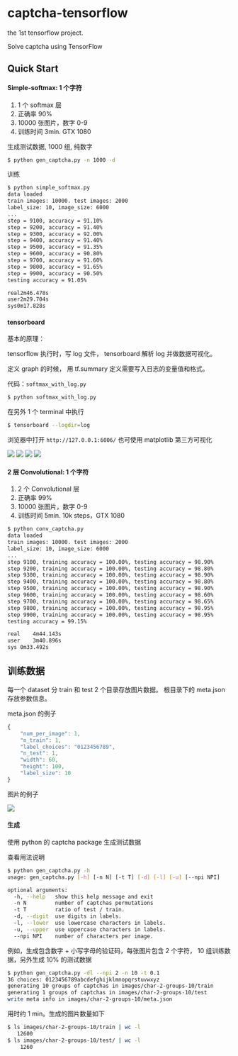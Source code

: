 # captcha-tensorflow

the 1st tensorflow project.

Solve captcha using TensorFlow


## Quick Start

#### Simple-softmax: 1 个字符

1. 1 个 softmax 层
2. 正确率 90%
3. 10000 张图片，数字 0-9
4. 训练时间 3min. GTX 1080


生成测试数据, 1000 组, 纯数字

```bash
$ python gen_captcha.py -n 1000 -d
```

训练

```bash
$ python simple_softmax.py
data loaded
train images: 10000. test images: 2000
label_size: 10, image_size: 6000
...
step = 9100, accuracy = 91.10%
step = 9200, accuracy = 91.40%
step = 9300, accuracy = 92.00%
step = 9400, accuracy = 91.40%
step = 9500, accuracy = 91.35%
step = 9600, accuracy = 90.80%
step = 9700, accuracy = 91.60%
step = 9800, accuracy = 91.65%
step = 9900, accuracy = 90.50%
testing accuracy = 91.05%

real2m46.478s
user2m29.704s
sys0m17.828s
```

#### tensorboard


基本的原理：

tensorflow 执行时，写 log 文件，
tensorboard 解析 log 并做数据可视化。

定义 graph 的时候，
用 tf.summary 定义需要写入日志的变量值和格式。

代码：`softmax_with_log.py`


```bash
$ python softmax_with_log.py
```

在另外 1 个 terminal 中执行

```bash
$ tensorboard --logdir=log
```

浏览器中打开 `http://127.0.0.1:6006/`
也可使用 matplotlib 第三方可视化

![](img-doc/m1-softmax-accuracy.png)
![](img-doc/m1-softmax-loss.png)
![](img-doc/m1-image-preview.png)
![](img-doc/m1-histograms.png)


#### 2 层 Convolutional: 1 个字符

1. 2 个 Convolutional 层
2. 正确率 99%
3. 10000 张图片，数字 0-9
4. 训练时间 5min. 10k steps，GTX 1080

```bash
$ python conv_captcha.py
data loaded
train images: 10000. test images: 2000
label_size: 10, image_size: 6000
...
step 9100, training accuracy = 100.00%, testing accuracy = 98.90%
step 9200, training accuracy = 100.00%, testing accuracy = 98.80%
step 9300, training accuracy = 100.00%, testing accuracy = 98.90%
step 9400, training accuracy = 100.00%, testing accuracy = 98.80%
step 9500, training accuracy = 100.00%, testing accuracy = 98.90%
step 9600, training accuracy = 100.00%, testing accuracy = 98.60%
step 9700, training accuracy = 100.00%, testing accuracy = 98.65%
step 9800, training accuracy = 100.00%, testing accuracy = 98.95%
step 9900, training accuracy = 100.00%, testing accuracy = 98.95%
testing accuracy = 99.15%

real	4m44.143s
user	3m40.896s
sys	0m33.492s
```


## 训练数据

每一个 dataset 分 train 和 test 2 个目录存放图片数据。
根目录下的 meta.json 存放参数信息。

meta.json 的例子

```javascript
{
    "num_per_image": 1,
    "n_train": 1,
    "label_choices": "0123456789",
    "n_test": 1,
    "width": 60,
    "height": 100,
    "label_size": 10
}
```

图片的例子

![](img-doc/data-set-example.png)


#### 生成

使用 python 的 captcha package 生成测试数据

查看用法说明

```bash
$ python gen_captcha.py -h
usage: gen_captcha.py [-h] [-n N] [-t T] [-d] [-l] [-u] [--npi NPI]

optional arguments:
  -h, --help   show this help message and exit
  -n N         number of captchas permutations
  -t T         ratio of test / train.
  -d, --digit  use digits in labels.
  -l, --lower  use lowercase characters in labels.
  -u, --upper  use uppercase characters in labels.
  --npi NPI    number of characters per image.
```

例如，生成包含数字 + 小写字母的验证码，每张图片包含 2 个字符，
10 组训练数据，另外生成 10% 的测试数据

```bash
$ python gen_captcha.py -dl --npi 2 -n 10 -t 0.1
36 choices: 0123456789abcdefghijklmnopqrstuvwxyz
generating 10 groups of captchas in images/char-2-groups-10/train
generating 1 groups of captchas in images/char-2-groups-10/test
write meta info in images/char-2-groups-10/meta.json
```

用时约 1 min。生成的图片数量如下

```bash
$ ls images/char-2-groups-10/train | wc -l
   12600
$ ls images/char-2-groups-10/test/ | wc -l
    1260
```
